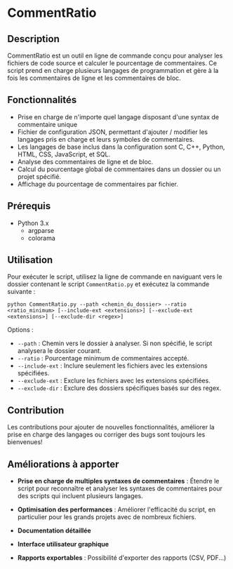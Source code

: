# CommentRatio

## Description
CommentRatio est un outil en ligne de commande conçu pour analyser les fichiers de code source et calculer le pourcentage de commentaires. Ce script prend en charge plusieurs langages de programmation et gère à la fois les commentaires de ligne et les commentaires de bloc.

## Fonctionnalités
- Prise en charge de n'importe quel langage disposant d'une syntax de commentaire unique 
- Fichier de configuration JSON, permettant d'ajouter / modifier les langages pris en charge et leurs symboles de commentaires.
- Les langages de base inclus dans la configuration sont C, C++, Python, HTML, CSS, JavaScript, et SQL.
- Analyse des commentaires de ligne et de bloc.
- Calcul du pourcentage global de commentaires dans un dossier ou un projet spécifié.
- Affichage du pourcentage de commentaires par fichier.
 
## Prérequis
- Python 3.x
  - argparse
  - colorama

## Utilisation
Pour exécuter le script, utilisez la ligne de commande en naviguant vers le dossier contenant le script `CommentRatio.py` et exécutez la commande suivante :

```
python CommentRatio.py --path <chemin_du_dossier> --ratio <ratio_minimum> [--include-ext <extensions>] [--exclude-ext <extensions>] [--exclude-dir <regex>]
```

Options :
- `--path` : Chemin vers le dossier à analyser. Si non spécifié, le script analysera le dossier courant.
- `--ratio` : Pourcentage minimum de commentaires accepté.
- `--include-ext` : Inclure seulement les fichiers avec les extensions spécifiées.
- `--exclude-ext` : Exclure les fichiers avec les extensions spécifiées.
- `--exclude-dir` : Exclure des dossiers spécifiques basés sur des regex.


## Contribution
Les contributions pour ajouter de nouvelles fonctionnalités, améliorer la prise en charge des langages ou corriger des bugs sont toujours les bienvenues!


## Améliorations à apporter

- **Prise en charge de multiples syntaxes de commentaires** : Étendre le script pour reconnaître et analyser les syntaxes de commentaires pour des scripts qui incluent plusieurs langages.

- **Optimisation des performances** : Améliorer l'efficacité du script, en particulier pour les grands projets avec de nombreux fichiers.

- **Documentation détaillée**

- **Interface utilisateur graphique**

- **Rapports exportables** : Possibilité d'exporter des rapports (CSV, PDF...)
